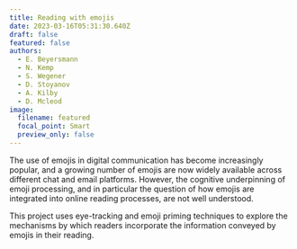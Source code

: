 ```yaml
---
title: Reading with emojis
date: 2023-03-16T05:31:30.640Z
draft: false
featured: false
authors:
  - E. Beyersmann
  - N. Kemp
  - S. Wegener
  - D. Stoyanov
  - A. Kilby
  - D. Mcleod
image:
  filename: featured
  focal_point: Smart
  preview_only: false
---
```

The use of emojis in digital communication has become increasingly popular, and a growing number of emojis are now widely available across different chat and email platforms. However, the cognitive underpinning of emoji processing, and in particular the question of how emojis are integrated into online reading processes, are not well understood.

This project uses eye-tracking and emoji priming techniques to explore the mechanisms by which readers incorporate the information conveyed by emojis in their reading.
